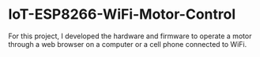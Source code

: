 # IoT-ESP8266-WiFi-Motor-Control

For this project, I developed the hardware and firmware to operate a motor through a web browser
on a computer or a cell phone connected to WiFi.
